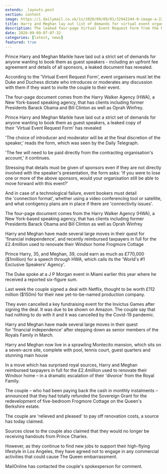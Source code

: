 ```yaml
---
extends: _layouts.post
section: content
image: https://i.dailymail.co.uk/1s/2020/09/09/01/32942244-0-image-a-22_1599610845955.jpg 
title: Harry and Meghan lay out list of demands for virtual event organisers 
description: The leaked four-page Virtual Event Request Form from the Harry Walker Agency details the lengths event organisers must go to to book Harry and Meghan for an online audience. 
date: 2020-09-09-07-07-32 
categories: [latest, news] 
featured: true 
--- 
```

Prince Harry and Meghan Markle have laid out a strict set of demands for anyone wanting to book them as guest speakers - including an upfront fee agreement and details of all sponsors, a leaked document has revealed.

According to the 'Virtual Event Request Form', event organisers must let the Duke and Duchess dictate who introduces or moderates any discussion with them if they want to invite the couple to their event.

The four-page document comes from the Harry Walker Agency (HWA), a New York-based speaking agency, that has clients including former Presidents Barack Obama and Bill Clinton as well as Oprah Winfrey.

Prince Harry and Meghan Markle have laid out a strict set of demands for anyone wanting to book them as guest speakers, a leaked copy of their 'Virtual Event Request Form' has revealed

'The choice of introducer and moderator will be at the final discretion of the speaker,' reads the form, which was seen by the Daily Telegraph.

'The fee will need to be paid directly from the contracting organisation's account,' it continues.

Stressing that details must be given of sponsors even if they are not directly involved with the speaker's presentation, the form asks: 'If you were to lose one or more of the above sponsors, would your organisation still be able to move forward with this event?'

And in case of a technological failure, event bookers must detail the 'connection format', whether using a video conferencing tool or satellite, and what contigency plans are in place if there are 'connectivity issues'. 

The four-page document comes from the Harry Walker Agency (HWA), a New York-based speaking agency, that has clients including former Presidents Barack Obama and Bill Clinton as well as Oprah Winfrey 

Harry and Meghan have made several large moves in their quest for 'financial independence', and recently reimbursed taxpayers in full for the £2.4million used to renovate their Windsor home Frogmore Cottage

Prince Harry, 35, and Meghan, 39, could earn as much as £770,000 ($1million) for a speech through HWA, which calls its the 'World's #1 Exclusive Speakers' Agency'. 

The Duke spoke at a J P Morgan event in Miami earlier this year where he received a reported six-figure sum.

Last week the couple signed a deal with Netflix, thought to be worth £112 million ($150m) for their new yet-to-be-named production company.

They even cancelled a key fundraising event for the Invictus Games after signing the deal. It was due to be shown on Amazon. The couple say that had nothing to do with it and it was cancelled by the Covid-19 pandemic. 

Harry and Meghan have made several large moves in their quest for 'financial independence' after stepping down as senior members of the Royals Family in March.

Harry and Meghan now live in a sprawling Montecito mansion, which sits on a seven-acre site, complete with pool, tennis court, guest quarters and stunning main house

In a move which has surprised royal sources, Harry and Meghan reimbursed taxpayers in full for the £2.4million used to renovate their Windsor home – in a dramatic escalation of their 'divorce' from the Royal Family.

The couple – who had been paying back the cash in monthly instalments – announced that they had totally refunded the Sovereign Grant for the redevelopment of five-bedroom Frogmore Cottage on the Queen's Berkshire estate.

The couple are 'relieved and pleased' to pay off renovation costs, a source has today claimed. 

Sources close to the couple also claimed that they would no longer be receiving handouts from Prince Charles.

However, as they continue to find new jobs to support their high-flying lifestyle in Los Angeles, they have agreed not to engage in any commercial activities that could cause The Queen embarrassment.

MailOnline has contacted the couple's spokesperson for comment.  

